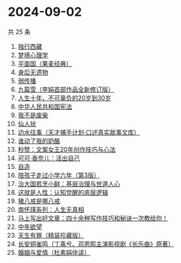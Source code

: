 # 2024-09-02

共 25 条

<!-- BEGIN WEREAD -->
<!-- 最后更新时间 2024-09-02 11:01:48 +0800 -->
1. [独行西藏](https://weread.qq.com/web/bookDetail/6e4325f0813ab91e2g01493e)
1. [梦境心理学](https://weread.qq.com/web/bookDetail/85f32ff0813ab9202g019232)
1. [平面国（果麦经典）](https://weread.qq.com/web/bookDetail/215328407200f6f9215a612)
1. [身后无遗物](https://weread.qq.com/web/bookDetail/6fb32b10813ab926dg013feb)
1. [弱传播](https://weread.qq.com/web/bookDetail/bbe32fe0716afe94bbe5336)
1. [九篇雪（李娟首部作品全新修订版）](https://weread.qq.com/web/bookDetail/e4b32820717ffac9e4b705e)
1. [人生十年，不可辜负的20岁到30岁](https://weread.qq.com/web/bookDetail/23132c00813ab7af8g015e43)
1. [中华人民共和国宪法](https://weread.qq.com/web/bookDetail/ad532f30718b6f4ead5a755)
1. [我不是废柴](https://weread.qq.com/web/bookDetail/47e32340813ab86b5g0149a7)
1. [仙人状](https://weread.qq.com/web/bookDetail/78b32010813ab921dg019915)
1. [边水往事（天才捕手计划·口述真实故事文库）](https://weread.qq.com/web/bookDetail/064326a0813ab779ag018bda)
1. [谁动了我的奶酪](https://weread.qq.com/web/bookDetail/9eb32a6059b42c9ebc1da49)
1. [秒赞：文案女王20年创作技巧与心法](https://weread.qq.com/web/bookDetail/a68327b072317fdca684265)
1. [可可·香奈儿：活出自己](https://weread.qq.com/web/bookDetail/1f7323a0813ab9210g011380)
1. [自造](https://weread.qq.com/web/bookDetail/a9532a00813ab6b14g010a74)
1. [陪孩子走过小学六年（第3版）](https://weread.qq.com/web/bookDetail/e1f32ff05d236ce1f6b18ed)
1. [治大国若烹小鲜：基层治理与世道人心](https://weread.qq.com/web/bookDetail/57e32aa0813ab75ddg010a4d)
1. [这就是人性：认知觉醒的底层逻辑](https://weread.qq.com/web/bookDetail/f84327c0813ab9224g012fc7)
1. [猪八戒是哪八戒](https://weread.qq.com/web/bookDetail/16d32180813ab855bg019d81)
1. [南怀瑾系列：人生无真相](https://weread.qq.com/web/bookDetail/06e32560813ab7295g0190c2)
1. [马上写出好文章：四十余种写作技巧和秘诀一次教给你！](https://weread.qq.com/web/bookDetail/35e32b505df63035e867909)
1. [中年欲望](https://weread.qq.com/web/bookDetail/5b032d30813ab91d3g0139ad)
1. [天生有罪（精装珍藏版）](https://weread.qq.com/web/bookDetail/d27322c0724fa3bed27cea7)
1. [长安铜雀鸣（丁禹兮、邓恩熙主演影视剧《长乐曲》原著）](https://weread.qq.com/web/bookDetail/32f322f0813ab77c1g0172a4)
1. [婚姻与爱情（杜素娟伴读）](https://weread.qq.com/web/bookDetail/72c32b90813ab8fe5g014aad)
<!-- END WEREAD -->